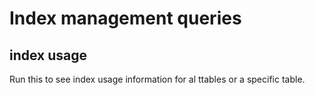 # Index management queries

## index usage

Run this to see index usage information for al ttables or a specific table.

